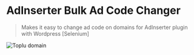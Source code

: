 # AdInserter Bulk Ad Code Changer

> Makes it easy to change ad code on domains for AdInserter plugin with Wordpress [Selenium]


![Toplu domain](https://user-images.githubusercontent.com/35347777/138472997-cd06ba7e-2626-4ad8-a8f9-7be521d9451a.PNG)
